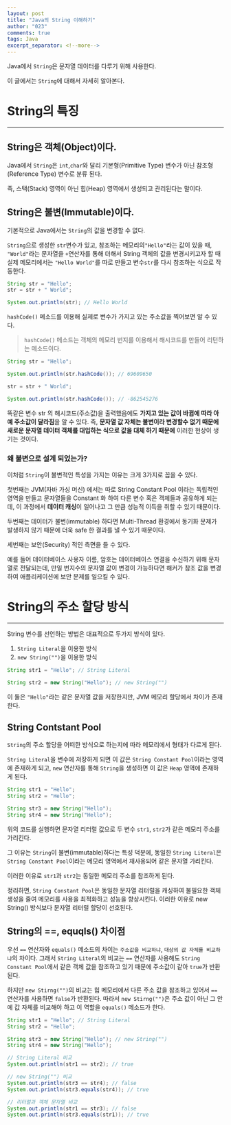 ```yaml
---
layout: post
title: "Java의 String 이해하기"
author: "023"
comments: true
tags: Java
excerpt_separator: <!--more-->
---
```


Java에서 `String`은 문자열 데이터를 다루기 위해 사용한다. 

이 글에서는 `String`에 대해서 자세히 알아본다.
# String의 특징
<hr>

## String은 객체(Object)이다.
 Java에서 `String`은 `int`,`char`와 달리 기본형(Primitive Type) 변수가 아닌 참조형(Reference Type) 변수로 분류 된다.
 
즉, 스택(Stack) 영역이 아닌 힙(Heap) 영역에서 생성되고 관리된다는 말이다.

## String은 불변(Immutable)이다.
기본적으로 Java에서는 `String`의 값을 변경할 수 없다.  

`String`으로 생성한 `str`변수가 있고, 참조하는 메모리의`"Hello"`라는 값이 있을 때, `"World"`라는 문자열을 `+`연산자를 통해 더해서 String 객체의 값을 변경시키고자 할 때 실제 메모리에서는 `"Hello World"`를 따로 만들고 변수`str`를 다시 참조하는 식으로 작동한다.
```java
String str = "Hello";
str = str + " World";

System.out.println(str); // Hello World
```

`hashCode()` 메소드를 이용해 실제로 변수가 가지고 있는 주소값을 찍어보면 알 수 있다.
> `hashCode()` 메소드는 객체의 메모리 번지를 이용해서 해시코드를 만들어 리턴하는 메소드이다.

```java
String str = "Hello";

System.out.println(str.hashCode()); // 69609650

str = str + " World";

System.out.println(str.hashCode()); // -862545276
```
똑같은 변수 str 의 해시코드(주소값)을 출력했음에도 **가지고 있는 값이 바뀜에 따라 아예 주소값이 달라짐**을 알 수 있다.
즉, **문자열 값 자체는 불변이라 변경할수 없기 때문에 새로운 문자열 데이터 객체를 대입하는 식으로 값을 대체 하기 때문에** 이러한 현상이 생기는 것이다.

### 왜 불변으로 설계 되었는가?
이처럼 `String`이 불변적인 특성을 가지는 이유는 크게 3가지로 꼽을 수 있다.

첫번째는 JVM(자바 가싱 머신) 에서는 따로 String Constant Pool 이라는 독립적인 영역을 만들고 문자열들을 Constant 화 하여 다른 변수 혹은 객체들과 공유하게 되는데, 이 과정에서 **데이터 캐싱**이 일어나고 그 만큼 성능적 이득을 취할 수 있기 때문이다.

두번째는 데이터가 불변(immutable) 하다면 Multi-Thread 환경에서 동기화 문제가 발생하지 않기 때문에 더욱 safe 한 결과를 낼 수 있기 때문이다.

세번째는 보안(Security) 적인 측면을 들 수 있다.

예를 들어 데이터베이스 사용자 이름, 암호는 데이터베이스 연결을 수신하기 위해 문자열로 전달되는데, 만일 번지수의 문자열 값이 변경이 가능하다면 해커가 참조 값을 변경하여 애플리케이션에 보안 문제를 일으킬 수 있다.

# String의 주소 할당 방식
<hr>

String 변수를 선언하는 방법은 대표적으로 두가지 방식이 있다.

1. `String Literal`을 이용한 방식
2. `new String("")`을 이용한 방식

```java
String str1 = "Hello"; // String Literal

String str2 = new String("Hello"); // new String("")
```
이 둘은 `"Hello"`라는 같은 문자열 값을 저장한지만, JVM 메모리 할당에서 차이가 존재한다.

## String Contstant Pool
`String`의 주소 할당을 어떠한 방식으로 하는지에 따라 메모리에서 형태가 다르게 된다.

`String Literal`을 변수에 저장하게 되면 이 값은 `String Constant Pool`이라는 영역에 존재하게 되고, `new` 연산자를 통해 `String`을 생성하면 이 값은 `Heap` 영역에 존재하게 된다.

```java
String str1 = "Hello";
String str2 = "Hello";

String str3 = new String("Hello");
String str4 = new String("Hello");
```

위의 코드를 실행하면 문자열 리터럴 값으로 두 변수 `str1`, `str2`가 같은 메모리 주소를 가리킨다.

그 이유는 `String`이 불변(immutable)하다는 특성 덕분에, 동일한 `String Literal`은 `String Constant Pool`이라는 메모리 영역에서 재사용되어 같은 문자열 가리킨다.

이러한 이유로 `str1`과 `str2`는 동일한 메모리 주소를 참조하게 된다. 

정리하면, `String Constant Pool`은 동일한 문자열 리터럴을 캐싱하여 불필요한 객체 생성을 줄여 메모리를 사용을 최적화하고 성능을 향상시킨다.
이러한 이유로 new String() 방식보다 문자열 리터럴 할당이 선호된다.

## String의 ==, equqls() 차이점
 우선 `==` 연산자와 `equals()` 메소드의 차이는 `주소값을 비교하냐`, `대상의 값 자체를 비교하냐`의 차이다.
그래서 `String Literal`의 비교는 `==` 연산자를 사용해도 `String Constant Pool`에서 같은 객체 값을 참조하고 있기 때문에 주소값이 같아 `true`가 반환된다.

하지만 `new Stirng("")`의 비교는 힙 메모리에서 다른 주소 값을 참조하고 있어서 `==` 연산자를 사용하면 `false`가 반환된다. 따라서 `new Stirng("")`은 주소 값이 아닌 그 안에 값 자체를 비교해야 하고 이 역할을 `equals()` 메소드가 한다.
```java
String str1 = "Hello"; // String Literal
String str2 = "Hello";

String str3 = new String("Hello"); // new String("")
String str4 = new String("Hello");

// String Literal 비교
System.out.println(str1 == str2); // true

// new String("") 비교
System.out.println(str3 == str4); // false
System.out.println(str3.equals(str4)); // true

// 리터럴과 객체 문자열 비교
System.out.println(str1 == str3); // false
System.out.println(str3.equals(str1)); // true
```

